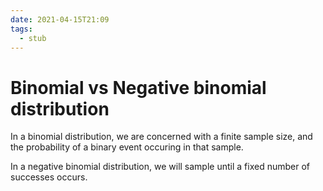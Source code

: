 ```yaml
---
date: 2021-04-15T21:09
tags: 
  - stub
---
```


# Binomial vs Negative binomial distribution

In a binomial distribution, we are concerned with a finite sample size, and the probability of a binary event occuring in that sample.

In a negative binomial distribution, we will sample until a fixed number of successes occurs.
